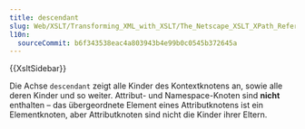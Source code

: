 ```yaml
---
title: descendant
slug: Web/XSLT/Transforming_XML_with_XSLT/The_Netscape_XSLT_XPath_Reference/Axes/descendant
l10n:
  sourceCommit: b6f343538eac4a803943b4e99b0c0545b372645a
---
```


{{XsltSidebar}}

Die Achse `descendant` zeigt alle Kinder des Kontextknotens an, sowie alle deren Kinder und so weiter. Attribut- und Namespace-Knoten sind **nicht** enthalten – das übergeordnete Element eines Attributknotens ist ein Elementknoten, aber Attributknoten sind nicht die Kinder ihrer Eltern.

